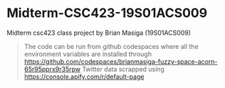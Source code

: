 # Midterm-CSC423-19S01ACS009
Midterm csc423 class project by Brian Masiga (19S01ACS009)
>The code can be run from github codespaces where all the environment variables are installed through 
https://github.com/codespaces/brianmasiga-fuzzy-space-acorn-65r95pprx9r35rpw
>Twitter data scrapped using 
https://console.apify.com/r/default-page
